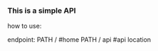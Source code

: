 <h3> This is a simple API </h3>

how to use:


endpoint:
PATH /    #home
PATH / api  #api location

